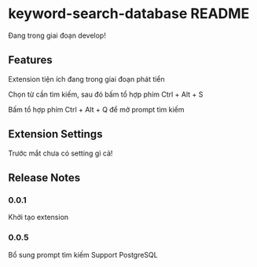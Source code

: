 # keyword-search-database README

Đang trong giai đoạn develop!

## Features

Extension tiện ích đang trong giai đoạn phát tiển

Chọn từ cần tìm kiếm, sau đó bấm tổ hợp phím Ctrl + Alt + S

Bấm tổ hợp phím Ctrl + Alt + Q để mở prompt tìm kiếm 

## Extension Settings

Trước mắt chưa có setting gì cả!

## Release Notes
### 0.0.1

Khởi tạo extension

### 0.0.5
Bổ sung prompt tìm kiếm
Support PostgreSQL
